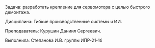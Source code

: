 Задача: разработать крепление для сервомотора с целью быстрого демонтажа.



Дисциплина: Гибкие производственные системы и ИИ.

Преподаватель: Курушин Даниил Сергеевич. 

Выполнила: Степанова И.В. группы ИПР-21-1б
